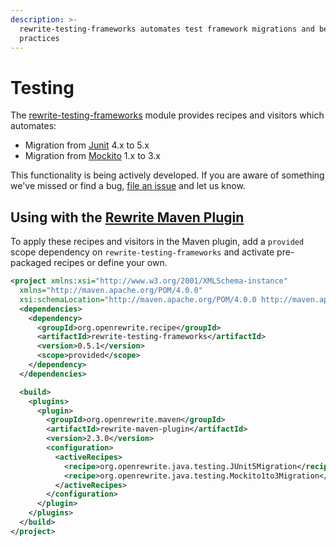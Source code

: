 ```yaml
---
description: >-
  rewrite-testing-frameworks automates test framework migrations and best
  practices
---
```


# Testing

The [rewrite-testing-frameworks](https://github.com/openrewrite/rewrite-testing-frameworks) module provides recipes and visitors which automates:

* Migration from [Junit](https://junit.org/junit5/) 4.x to 5.x 
* Migration from [Mockito](https://site.mockito.org/) 1.x to 3.x

This functionality is being actively developed. If you are aware of something we've missed or find a bug, [file an issue](https://github.com/openrewrite/rewrite-testing-frameworks/issues) and let us know.

## Using with the [Rewrite Maven Plugin](https://docs.openrewrite.org/configuring/rewrite-maven-plugin)​ <a id="use-in-the-rewrite-maven-plugin"></a>

To apply these recipes and visitors in the Maven plugin, add a `provided` scope dependency on `rewrite-testing-frameworks` and activate pre-packaged recipes or define your own.

```xml
<project xmlns:xsi="http://www.w3.org/2001/XMLSchema-instance"
  xmlns="http://maven.apache.org/POM/4.0.0"
  xsi:schemaLocation="http://maven.apache.org/POM/4.0.0 http://maven.apache.org/maven-v4_0_0.xsd">
  <dependencies>
    <dependency>
      <groupId>org.openrewrite.recipe</groupId>
      <artifactId>rewrite-testing-frameworks</artifactId>
      <version>0.5.1</version>
      <scope>provided</scope>
    </dependency>
  </dependencies>

  <build>
    <plugins>
      <plugin>
        <groupId>org.openrewrite.maven</groupId>
        <artifactId>rewrite-maven-plugin</artifactId>
        <version>2.3.0</version>
        <configuration>
          <activeRecipes>
            <recipe>org.openrewrite.java.testing.JUnit5Migration</recipe>
            <recipe>org.openrewrite.java.testing.Mockito1to3Migration</recipe>
          </activeRecipes>
        </configuration>
      </plugin>
    </plugins>
  </build>
</project>
```

